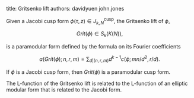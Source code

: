 title: Gritsenko lift
authors:
    davidyuen
    john.jones

Given a <a class="knowl-title" knowl="af.jacobi_form">Jacobi cusp form</a> 
$\phi(\tau,z)\in J_{k,N}^{\text{cusp}}$,
the Gritsenko lift of $\phi$,

$$Grit(\phi)\in S_k(K(N)),$$

is a <a class="knowl-title" knowl="mf.siegel.group.paramodular">paramodular form</a>
defined by the formula on its Fourier coefficients

$$a(Grit(\phi); n,r,m) =
\sum_{d|(n,r,m)} d^{k-1} c(\phi; mn/d^2, r/d).$$

If $\phi$ is a Jacobi cusp form, 
then $Grit(\phi)$ is a paramodular cusp form.

The L-function of the Gritsenko lift is related to the L-function
of an elliptic modular form that is related to the Jacobi form.

